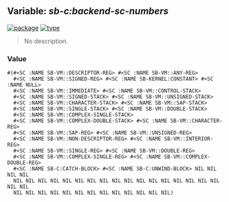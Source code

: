 ## Variable: ***sb-c:*backend-sc-numbers****
[![package](https://img.shields.io/badge/Package-SB--C-5f9ea0.svg?style=social&colorA=999999)](../) [![type](https://img.shields.io/badge/Type-Variable-5f9ea0.svg?style=social&colorA=999999)](../#variable) 

> No description.

### Value
```
#(#<SC :NAME SB-VM::DESCRIPTOR-REG> #<SC :NAME SB-VM::ANY-REG>
  #<SC :NAME SB-VM::SIGNED-REG> #<SC :NAME SB-KERNEL:CONSTANT> #<SC :NAME NULL>
  #<SC :NAME SB-VM::IMMEDIATE> #<SC :NAME SB-VM::CONTROL-STACK>
  #<SC :NAME SB-VM::SIGNED-STACK> #<SC :NAME SB-VM::UNSIGNED-STACK>
  #<SC :NAME SB-VM::CHARACTER-STACK> #<SC :NAME SB-VM::SAP-STACK>
  #<SC :NAME SB-VM::SINGLE-STACK> #<SC :NAME SB-VM::DOUBLE-STACK>
  #<SC :NAME SB-VM::COMPLEX-SINGLE-STACK>
  #<SC :NAME SB-VM::COMPLEX-DOUBLE-STACK> #<SC :NAME SB-VM::CHARACTER-REG>
  #<SC :NAME SB-VM::SAP-REG> #<SC :NAME SB-VM::UNSIGNED-REG>
  #<SC :NAME SB-VM::NON-DESCRIPTOR-REG> #<SC :NAME SB-VM::INTERIOR-REG>
  #<SC :NAME SB-VM::SINGLE-REG> #<SC :NAME SB-VM::DOUBLE-REG>
  #<SC :NAME SB-VM::COMPLEX-SINGLE-REG> #<SC :NAME SB-VM::COMPLEX-DOUBLE-REG>
  #<SC :NAME SB-C:CATCH-BLOCK> #<SC :NAME SB-C:UNWIND-BLOCK> NIL NIL NIL NIL
  NIL NIL NIL NIL NIL NIL NIL NIL NIL NIL NIL NIL NIL NIL NIL NIL NIL NIL NIL
  NIL NIL NIL NIL NIL NIL NIL NIL NIL NIL NIL NIL NIL)
```

